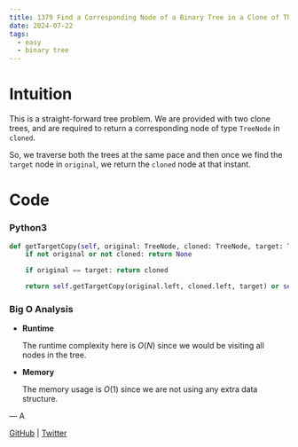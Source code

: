 ```yaml
---
title: 1379 Find a Corresponding Node of a Binary Tree in a Clone of That Tree
date: 2024-07-22
tags:
  - easy 
  - binary tree
---
```


# Intuition

This is a straight-forward tree problem. We are provided with two clone trees, and are required to return a corresponding node of type `TreeNode` in `cloned`.

So, we traverse both the trees at the same pace and then once we find the `target` node in `original`, we return the `cloned` node at that instant.


# Code

### Python3

```python
def getTargetCopy(self, original: TreeNode, cloned: TreeNode, target: TreeNode) -> TreeNode:
    if not original or not cloned: return None

    if original == target: return cloned

    return self.getTargetCopy(original.left, cloned.left, target) or self.getTargetCopy(original.right, cloned.right, target)
```

### Big O Analysis

- **Runtime**

  The runtime complexity here is $O(N)$ since we would be visiting all nodes in the tree.

- **Memory**

  The memory usage is $O(1)$ since we are not using any extra data structure.

— A

[GitHub](https://github.com/AtharvaKamble) | [Twitter](https://twitter.com/AtharvaKamble07)
